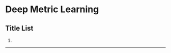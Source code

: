 # Deep Metric Learning

## Title List

1. []()

---

[//]: # (### Title &#40;Conference or Journal&#41;)

[//]: # ()
[//]: # ([[Paper]]&#40;&#41;)

[//]: # ([[Code]]&#40;&#41;)

[//]: # ([[bibtex]]&#40;&#41;)

[//]: # ()
[//]: # (<details><summary>summary</summary><div>)

[//]: # ()
[//]: # (    調査中)

[//]: # ()
[//]: # (</div></details>)

[//]: # ()
[//]: # (- Keywords : `keyword`)